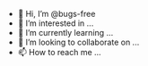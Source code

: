 - 👋 Hi, I’m @bugs-free
- 👀 I’m interested in ...
- 🌱 I’m currently learning ...
- 💞️ I’m looking to collaborate on ...
- 📫 How to reach me ...

<!---
bugs-free/bugs-free is a ✨ special ✨ repository because its `README.md` (this file) appears on your GitHub profile.
You can click the Preview link to take a look at your changes.
--->
